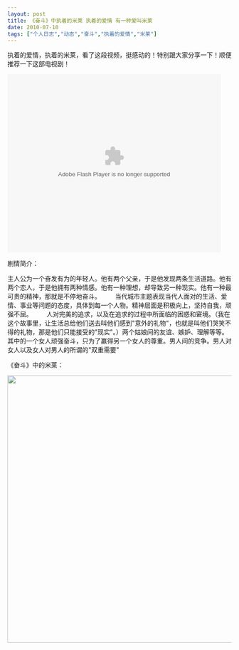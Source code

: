 ```yaml
---
layout: post
title: 《奋斗》中执着的米莱 执着的爱情 有一种爱叫米莱		
date: 2010-07-10
tags: ["个人日志","动态","奋斗","执着的爱情","米莱"]
---
```


执着的爱情，执着的米莱，看了这段视频，挺感动的！特别跟大家分享一下！顺便推荐一下这部电视剧！

<embed type="application/x-shockwave-flash" width="480" height="400" src="v.swf" allowscriptaccess="always" allowfullscreen="true" wmode="opaque"></embed>

剧情简介：

主人公为一个奋发有为的年轻人。他有两个父亲，于是他发现两条生活道路。他有两个恋人，于是他拥有两种情感。他有一种理想，却导致另一种现实。他有一种最可贵的精神，那就是不停地奋斗。 　　当代城市主题表现当代人面对的生活、爱情、事业等问题的态度，具体到每一个人物。精神层面是积极向上，坚持自我，顽强不屈。 　　人对完美的追求，以及在追求的过程中所面临的困惑和窘境。（我在这个故事里，让生活总给他们送去叫他们感到"意外的礼物"，也就是叫他们哭笑不得的礼物，那是他们只能接受的"现实"。）两个姑娘间的友谊、嫉妒、理解等等。其中的一个女人顽强奋斗，只为了赢得另一个女人的尊重。男人间的竞争。男人对女人以及女人对男人的所谓的"双重需要"

《奋斗》中的米莱：

<a href="fendou-milai.jpg"><img class="alignnone size-full wp-image-257" title="fendou milai" src="http://www.saqqdy.com/wp-content/uploads/2010/09/fendou-milai.jpg" alt="" width="800" height="600" /></a>		